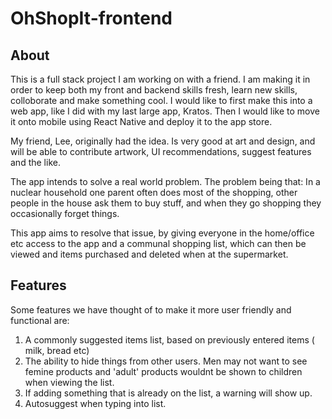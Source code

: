 # OhShopIt-frontend

## About

This is a full stack project I am working on with a friend. I am making it in order to keep both my front and backend skills fresh, learn new skills, colloborate and make something cool. I would like to first make this into a web app, like I did with my last large app, Kratos. Then I would like to move it onto mobile using React Native and deploy it to the app store.

My friend, Lee, originally had the idea. Is very good at art and design, and will be able to contribute artwork, UI recommendations, suggest features and the like.

The app intends to solve a real world problem. The problem being that: In a nuclear household one parent often does most of the shopping, other people in the house ask them to buy stuff, and when they go shopping they occasionally forget things.

This app aims to resolve that issue, by giving everyone in the home/office etc access to the app and a communal shopping list, which can then be viewed and items purchased and deleted when at the supermarket.

## Features

Some features we have thought of to make it more user friendly and functional are:

1. A commonly suggested items list, based on previously entered items ( milk, bread etc)
2. The ability to hide things from other users. Men may not want to see femine products and 'adult' products wouldnt be shown to children when viewing the list.
3. If adding something that is already on the list, a warning will show up.
4. Autosuggest when typing into list.
